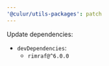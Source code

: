 ```yaml
---
'@culur/utils-packages': patch
---
```


Update dependencies:

- `devDependencies`:
  - `rimraf@^6.0.0`
